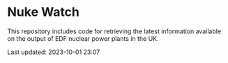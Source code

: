 # Nuke Watch

This repository includes code for retrieving the latest information available on the output of EDF nuclear power plants in the UK.

Last updated: 2023-10-01 23:07